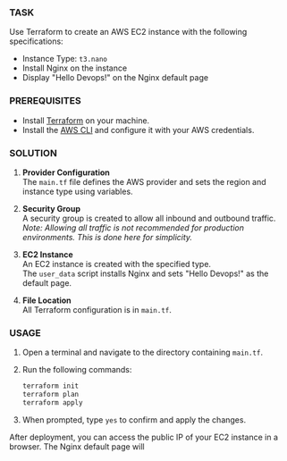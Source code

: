 ### TASK

Use Terraform to create an AWS EC2 instance with the following specifications:
- Instance Type: `t3.nano`
- Install Nginx on the instance
- Display "Hello Devops!" on the Nginx default page

### PREREQUISITES

- Install [Terraform](https://www.terraform.io/downloads.html) on your machine.
- Install the [AWS CLI](https://docs.aws.amazon.com/cli/latest/userguide/cli-chap-install.html) and configure it with your AWS credentials.

### SOLUTION

1. **Provider Configuration**  
   The `main.tf` file defines the AWS provider and sets the region and instance type using variables.

2. **Security Group**  
   A security group is created to allow all inbound and outbound traffic.  
   *Note: Allowing all traffic is not recommended for production environments. This is done here for simplicity.*

3. **EC2 Instance**  
   An EC2 instance is created with the specified type.  
   The `user_data` script installs Nginx and sets "Hello Devops!" as the default page.

4. **File Location**  
   All Terraform configuration is in `main.tf`.

### USAGE

1. Open a terminal and navigate to the directory containing `main.tf`.
2. Run the following commands:

   ```bash
   terraform init
   terraform plan
   terraform apply
   ```

3. When prompted, type `yes` to confirm and apply the changes.

After deployment, you can access the public IP of your EC2 instance in a browser. The Nginx default page will